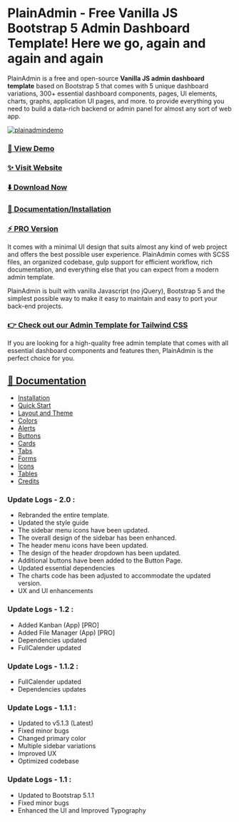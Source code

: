 # PlainAdmin - Free Vanilla JS Bootstrap 5 Admin Dashboard Template! Here we go, again and again and again

PlainAdmin is a free and open-source **Vanilla JS admin dashboard template** based on Bootstrap 5 that comes with 5 unique dashboard variations, 300+ essential dashboard components, pages, UI elements, charts, graphs, application UI pages, and more. to provide everything you need to build a data-rich backend or admin panel for almost any sort of web app.

[![plainadmindemo](https://github.com/PlainAdmin/plain-free-bootstrap-admin-template/blob/main/plainadmin.jpg)](https://demo.plainadmin.com/)


### [🚀 View Demo](https://demo.plainadmin.com/)

### [✨ Visit Website](https://plainadmin.com/)

### [⬇️ Download Now](https://plainadmin.com/download)

### [📄 Documentation/Installation](https://plainadmin.com/docs/)

### [⚡ PRO Version](https://plainadmin.com/pricing)


It comes with a minimal UI design that suits almost any kind of web project and offers the best possible user experience. PlainAdmin comes with SCSS files, an organized codebase, gulp support for efficient workflow, rich documentation, and everything else that you can expect from a modern admin template.

PlainAdmin is built with vanilla Javascript (no jQuery), Bootstrap 5 and the simplest possible way to make it easy to maintain and easy to port your back-end projects.

### [👉 Check out our Admin Template for Tailwind CSS](https://tailadmin.com)

If you are looking for a high-quality free admin template that comes with all essential dashboard components and features then, PlainAdmin is the perfect choice for you.

## [📄 Documentation](https://plainadmin.com/docs/)
- [Installation](https://plainadmin.com/docs/#installation)
- [Quick Start](https://plainadmin.com/docs/#quick-start)
- [Layout and Theme](https://plainadmin.com/docs/#layout-theme)
- [Colors](https://plainadmin.com/docs/#colors)
- [Alerts](https://plainadmin.com/docs/#alerts)
- [Buttons](https://plainadmin.com/docs/#buttons)
- [Cards](https://plainadmin.com/docs/#cards)
- [Tabs](https://plainadmin.com/docs/#tabs)
- [Forms](https://plainadmin.com/docs/#forms)
- [Icons](https://plainadmin.com/docs/#icons)
- [Tables](https://plainadmin.com/docs/#tables)
- [Credits](https://plainadmin.com/docs/#credits)

### Update Logs - 2.0 :
- Rebranded the entire template.
- Updated the style guide
- The sidebar menu icons have been updated.
- The overall design of the sidebar has been enhanced.
- The header menu icons have been updated.
- The design of the header dropdown has been updated.
- Additional buttons have been added to the Button Page.
- Updated essential dependencies
- The charts code has been adjusted to accommodate the updated version.
- UX and UI enhancements

### Update Logs - 1.2 :
- Added Kanban (App) [PRO]
- Added File Manager (App) [PRO]
- Dependencies updated
- FullCalender updated

### Update Logs - 1.1.2 :
- FullCalender updated
- Dependencies updates

### Update Logs - 1.1.1 :
- Updated to v5.1.3 (Latest)
- Fixed minor bugs
- Changed primary color
- Multiple sidebar variations
- Improved UX
- Optimized codebase

### Update Logs - 1.1 :
- Updated to Bootstrap 5.1.1
- Fixed minor bugs
- Enhanced the UI and Improved Typography
